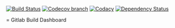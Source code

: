[![Build Status](https://img.shields.io/travis/atomfrede/gitlab-dashboard.svg?style=flat-square)](https://travis-ci.org/atomfrede/gitlab-dashboard)
[![Codecov branch](https://img.shields.io/codecov/c/github/atomfrede/gitlab-dashboard/master.svg?style=flat-square)](https://codecov.io/github/atomfrede/gitlab-dashboard?branch=master)
[![Codacy](https://img.shields.io/codacy/d49186b0dfd6451c9ba26a8f8ab4c135.svg?style=flat-square)](https://www.codacy.com/app/frederik-hahne/gitlab-dashboard/dashboard)
[![Dependency Status](https://www.versioneye.com/user/projects/56feb165fcd19a004543f71c/badge.svg?style=flat)](https://www.versioneye.com/user/projects/56feb165fcd19a004543f71c)

= Gitlab Build Dashboard
